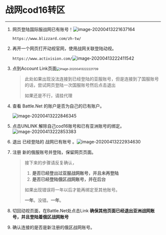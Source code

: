 # 战网cod16转区

---

1. 网页登陆国际服战网已有账号！![image-20200413221637164](C:\Users\Rabbi\AppData\Roaming\Typora\typora-user-images\image-20200413221637164.png)

   `https://www.blizzard.com/zh-tw/`

2. 再开一个网页打开动视官网，使用战网关联登陆动视。

   `https://www.activision.com/`![image-20200413222411542](C:\Users\Rabbi\AppData\Roaming\Typora\typora-user-images\image-20200413222411542.png)

3. 点到Account Link页面<img src="C:\Users\Rabbi\AppData\Roaming\Typora\typora-user-images\image-20200413222221739.png" alt="image-20200413222221739" style="zoom:67%;" />

   > 此处如果出现没法连接到已经登陆的亚服账号，但是连接到了国服账号的话，尝试网页登陆一次国服账号然后点击退出
   >
   > 如果还是不行，请挂代理

4. 查看 Battle.Net 的账户是否为自己的已有账户。

   ![image-20200413222846345](C:\Users\Rabbi\AppData\Roaming\Typora\typora-user-images\image-20200413222846345.png)

5. 点击UNLINK 解除自己cod16账号和已有亚洲账号的绑定。![image-20200413222853383](C:\Users\Rabbi\AppData\Roaming\Typora\typora-user-images\image-20200413222853383.png)

6. 退出 已经登陆的  战网已有账号 。![image-20200413222934630](C:\Users\Rabbi\AppData\Roaming\Typora\typora-user-images\image-20200413222934630.png)

7. 注册 新的俄服账号并登陆，保留网页页面。

   > 接下来的步骤请反复确认，
   >
   > 1. **是否已经登出过亚服战网账号，并且未再登陆**
   > 2. **是否已经登陆俄区战网账号，并在后台**
   >
   > 如果出现错误将一年以后才能再绑定至其他账号。
   >
   > **一年**。没错。**一年**。

8. 切回动视页面，在Battle.Net处点击Link **确保其他页面已经退出亚洲战网账号，并且登陆着俄区战网账号** 

9. 确认连接的是否是新注册的俄区战网账号。

